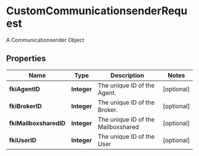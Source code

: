

# CustomCommunicationsenderRequest

A Communicationsender Object

## Properties

| Name | Type | Description | Notes |
|------------ | ------------- | ------------- | -------------|
|**fkiAgentID** | **Integer** | The unique ID of the Agent. |  [optional] |
|**fkiBrokerID** | **Integer** | The unique ID of the Broker. |  [optional] |
|**fkiMailboxsharedID** | **Integer** | The unique ID of the Mailboxshared |  [optional] |
|**fkiUserID** | **Integer** | The unique ID of the User |  [optional] |



